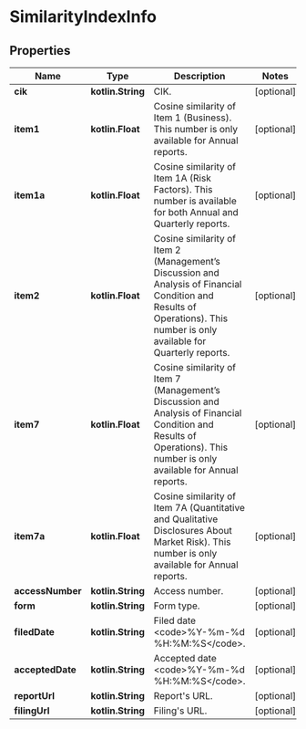
# SimilarityIndexInfo

## Properties
Name | Type | Description | Notes
------------ | ------------- | ------------- | -------------
**cik** | **kotlin.String** | CIK. |  [optional]
**item1** | **kotlin.Float** | Cosine similarity of Item 1 (Business). This number is only available for Annual reports. |  [optional]
**item1a** | **kotlin.Float** | Cosine similarity of Item 1A (Risk Factors). This number is available for both Annual and Quarterly reports. |  [optional]
**item2** | **kotlin.Float** | Cosine similarity of Item 2 (Management’s Discussion and Analysis of Financial Condition and Results of Operations). This number is only available for Quarterly reports. |  [optional]
**item7** | **kotlin.Float** | Cosine similarity of Item 7 (Management’s Discussion and Analysis of Financial Condition and Results of Operations). This number is only available for Annual reports. |  [optional]
**item7a** | **kotlin.Float** | Cosine similarity of Item 7A (Quantitative and Qualitative Disclosures About Market Risk). This number is only available for Annual reports. |  [optional]
**accessNumber** | **kotlin.String** | Access number. |  [optional]
**form** | **kotlin.String** | Form type. |  [optional]
**filedDate** | **kotlin.String** | Filed date &lt;code&gt;%Y-%m-%d %H:%M:%S&lt;/code&gt;. |  [optional]
**acceptedDate** | **kotlin.String** | Accepted date &lt;code&gt;%Y-%m-%d %H:%M:%S&lt;/code&gt;. |  [optional]
**reportUrl** | **kotlin.String** | Report&#39;s URL. |  [optional]
**filingUrl** | **kotlin.String** | Filing&#39;s URL. |  [optional]



